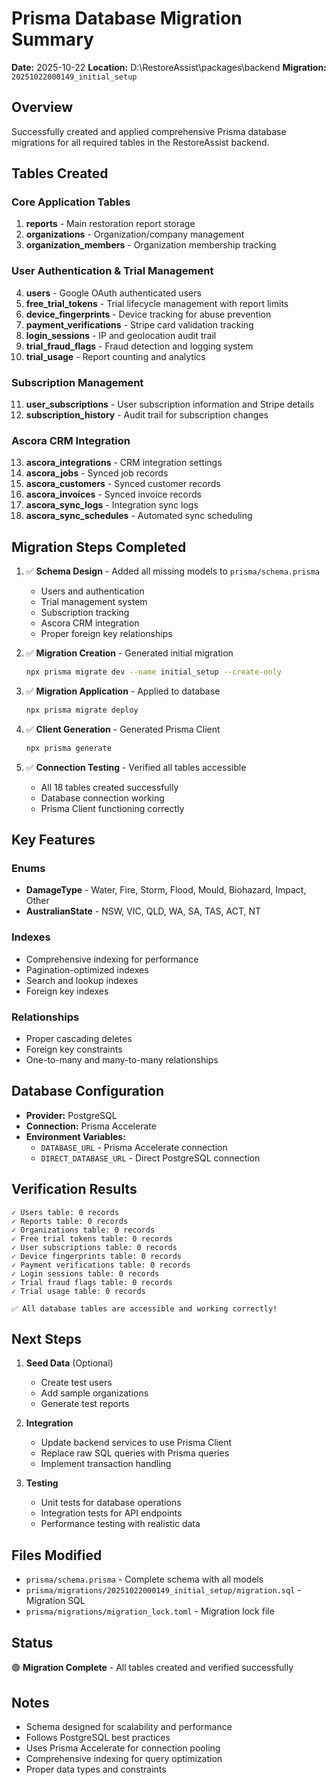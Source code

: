 # Prisma Database Migration Summary

**Date:** 2025-10-22
**Location:** D:\RestoreAssist\packages\backend
**Migration:** `20251022000149_initial_setup`

## Overview

Successfully created and applied comprehensive Prisma database migrations for all required tables in the RestoreAssist backend.

## Tables Created

### Core Application Tables
1. **reports** - Main restoration report storage
2. **organizations** - Organization/company management
3. **organization_members** - Organization membership tracking

### User Authentication & Trial Management
4. **users** - Google OAuth authenticated users
5. **free_trial_tokens** - Trial lifecycle management with report limits
6. **device_fingerprints** - Device tracking for abuse prevention
7. **payment_verifications** - Stripe card validation tracking
8. **login_sessions** - IP and geolocation audit trail
9. **trial_fraud_flags** - Fraud detection and logging system
10. **trial_usage** - Report counting and analytics

### Subscription Management
11. **user_subscriptions** - User subscription information and Stripe details
12. **subscription_history** - Audit trail for subscription changes

### Ascora CRM Integration
13. **ascora_integrations** - CRM integration settings
14. **ascora_jobs** - Synced job records
15. **ascora_customers** - Synced customer records
16. **ascora_invoices** - Synced invoice records
17. **ascora_sync_logs** - Integration sync logs
18. **ascora_sync_schedules** - Automated sync scheduling

## Migration Steps Completed

1. ✅ **Schema Design** - Added all missing models to `prisma/schema.prisma`
   - Users and authentication
   - Trial management system
   - Subscription tracking
   - Ascora CRM integration
   - Proper foreign key relationships

2. ✅ **Migration Creation** - Generated initial migration
   ```bash
   npx prisma migrate dev --name initial_setup --create-only
   ```

3. ✅ **Migration Application** - Applied to database
   ```bash
   npx prisma migrate deploy
   ```

4. ✅ **Client Generation** - Generated Prisma Client
   ```bash
   npx prisma generate
   ```

5. ✅ **Connection Testing** - Verified all tables accessible
   - All 18 tables created successfully
   - Database connection working
   - Prisma Client functioning correctly

## Key Features

### Enums
- **DamageType** - Water, Fire, Storm, Flood, Mould, Biohazard, Impact, Other
- **AustralianState** - NSW, VIC, QLD, WA, SA, TAS, ACT, NT

### Indexes
- Comprehensive indexing for performance
- Pagination-optimized indexes
- Search and lookup indexes
- Foreign key indexes

### Relationships
- Proper cascading deletes
- Foreign key constraints
- One-to-many and many-to-many relationships

## Database Configuration

- **Provider:** PostgreSQL
- **Connection:** Prisma Accelerate
- **Environment Variables:**
  - `DATABASE_URL` - Prisma Accelerate connection
  - `DIRECT_DATABASE_URL` - Direct PostgreSQL connection

## Verification Results

```
✓ Users table: 0 records
✓ Reports table: 0 records
✓ Organizations table: 0 records
✓ Free trial tokens table: 0 records
✓ User subscriptions table: 0 records
✓ Device fingerprints table: 0 records
✓ Payment verifications table: 0 records
✓ Login sessions table: 0 records
✓ Trial fraud flags table: 0 records
✓ Trial usage table: 0 records

✅ All database tables are accessible and working correctly!
```

## Next Steps

1. **Seed Data** (Optional)
   - Create test users
   - Add sample organizations
   - Generate test reports

2. **Integration**
   - Update backend services to use Prisma Client
   - Replace raw SQL queries with Prisma queries
   - Implement transaction handling

3. **Testing**
   - Unit tests for database operations
   - Integration tests for API endpoints
   - Performance testing with realistic data

## Files Modified

- `prisma/schema.prisma` - Complete schema with all models
- `prisma/migrations/20251022000149_initial_setup/migration.sql` - Migration SQL
- `prisma/migrations/migration_lock.toml` - Migration lock file

## Status

🟢 **Migration Complete** - All tables created and verified successfully

## Notes

- Schema designed for scalability and performance
- Follows PostgreSQL best practices
- Uses Prisma Accelerate for connection pooling
- Comprehensive indexing for query optimization
- Proper data types and constraints
